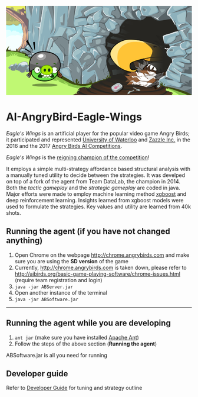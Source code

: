 ![alt text](/docs/eagle.png)

# AI-AngryBird-Eagle-Wings
*Eagle's Wings* is an artificial player for the popular video game Angry Birds; it participated and represented [University of Waterloo](https://uwaterloo.ca/) and [Zazzle Inc.](https://www.zazzle.com/) in the 2016 and the 2017 [Angry Birds AI Competitions](http://aibirds.org).  

*Eagle's Wings* is the [reigning champion of the competition](http://aibirds.org/angry-birds-ai-competition/competition-results.html)!  

It employs a simple multi-strategy affordance based structural analysis with a manually tuned utility to decide between the strategies. It was develped on top of a fork of the agent from Team DataLab, the champion in 2014. Both the *tactic gameplay* and the *strategic gameplay* are coded in java. Major efforts were made to employ machine learning method [xgboost](https://github.com/dmlc/xgboost) and deep reinforcement learning. Insights learned from xgboost models were used to formulate the strategies. Key values and utility are learned from 40k shots. 

## Running the agent (if you have not changed anything)

 1. Open Chrome on the webpage http://chrome.angrybirds.com and make sure you are using the **SD version** of the game 
 1. Currently, http://chrome.angrybirds.com is taken down, please refer to http://aibirds.org/basic-game-playing-software/chrome-issues.html  (require team registration and login)
 1. `java -jar ABServer.jar`
 1. Open another instance of the terminal
 1. `java -jar ABSoftware.jar`

---

## Running the agent while you are developing


 1. `ant jar` (make sure you have installed [Apache Ant](http://ant.apache.org/manual/install.html))
 2. Follow the steps of the above section (**Running the agent**)
 
ABSoftware.jar is all you need for running

## Developer guide

Refer to [Developer Guide](/docs/developerguide.md) for tuning and strategy outline

